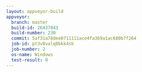 ```yaml
---
layout: appveyor-build
appveyor:
  branch: master
  build-id: 26437843
  build-number: 230
  commit: 5af31a78dee0711111ace4fa369a1ac680b7f264
  job-id: pt3v8valq8bkk4sb
  job-number: 2
  os-name: Windows
  test-result: 0
---
```

